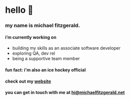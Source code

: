 # hello 👋

### my name is michael fitzgerald.

#### i’m currently working on

  - building my skills as an associate software developer
  - exploring QA, dev rel
  - being a supportive team member

#### fun fact: i'm also an ice hockey official

#### check out my [website](https://michaelfitzgerald.net "my little corner of the web")

#### you can get in touch with me at <hi@michaelfitzgerald.net>
